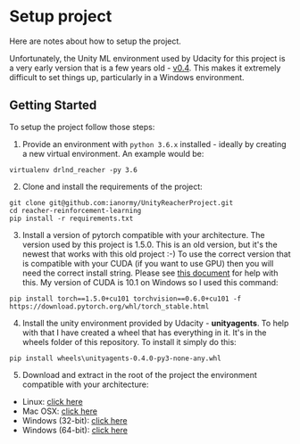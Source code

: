 # Setup project
Here are notes about how to setup the project. 

Unfortunately, the Unity ML environment used by Udacity for this project is a very early version that is a few years old - [v0.4](https://github.com/Unity-Technologies/ml-agents/releases/tag/0.4.0). This makes it extremely difficult to set things up, particularly in a Windows environment. 


## Getting Started
To setup the project follow those steps:

1. Provide an environment with `python 3.6.x` installed - ideally by creating a new virtual environment. An example would be:

```
virtualenv drlnd_reacher -py 3.6
```

2. Clone and install the requirements of the project: 
```
git clone git@github.com:ianormy/UnityReacherProject.git
cd reacher-reinforcement-learning
pip install -r requirements.txt
```

3. Install a version of pytorch compatible with your architecture. The version used by this project is 1.5.0. This is an old version, but it's the newest that works with this old project :-) To use the correct version that is compatible with your CUDA (if you want to use GPU) then you will need the correct install string. Please see [this document](https://pytorch.org/get-started/previous-versions/) for help with this. My version of CUDA is 10.1 on Windows so I used this command:

```
pip install torch==1.5.0+cu101 torchvision==0.6.0+cu101 -f https://download.pytorch.org/whl/torch_stable.html
```

4. Install the unity environment provided by Udacity - **unityagents**. To help with that I have created a wheel that has everything in it. It's in the wheels folder of this repository. To install it simply do this:

```
pip install wheels\unityagents-0.4.0-py3-none-any.whl
```

5. Download and extract in the root of the project the environment compatible with your architecture:

- Linux: [click here](https://s3-us-west-1.amazonaws.com/udacity-drlnd/P2/Reacher/one_agent/Reacher_Linux.zip)
- Mac OSX: [click here](https://s3-us-west-1.amazonaws.com/udacity-drlnd/P2/Reacher/one_agent/Reacher.app.zip)
- Windows (32-bit): [click here](https://s3-us-west-1.amazonaws.com/udacity-drlnd/P2/Reacher/one_agent/Reacher_Windows_x86.zip)
- Windows (64-bit): [click here](https://s3-us-west-1.amazonaws.com/udacity-drlnd/P2/Reacher/one_agent/Reacher_Windows_x86_64.zip)
